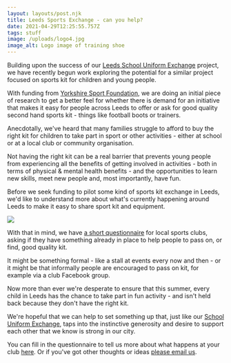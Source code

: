 ```yaml
---
layout: layouts/post.njk
title: Leeds Sports Exchange - can you help?
date: 2021-04-29T12:25:55.757Z
tags: stuff
image: /uploads/logo4.jpg
image_alt: Logo image of training shoe
---
```

Building upon the success of our [Leeds School Uniform Exchange](https://leedsuniformexchange.org.uk/) project, we have recently begun work exploring the potential for a similar project focused on sports kit for children and young people.

With funding from [Yorkshire Sport Foundation](https://www.yorkshiresport.org/), we are doing an initial piece of research to get a better feel for whether there is demand for an initiative that makes it easy for people across Leeds to offer or ask for good quality second hand sports kit - things like football boots or trainers.

Anecdotally, we've heard that many families struggle to afford to buy the right kit for children to take part in sport or other activities - either at school or at a local club or community organisation.

Not having the right kit can be a real barrier that prevents young people from experiencing all the benefits of getting involved in activities - both in terms of physical & mental health benefits - and the opportunities to learn new skills, meet new people and, most importantly, have fun.

Before we seek funding to pilot some kind of sports kit exchange in Leeds, we'd like to understand more about what's currently happening around Leeds to make it easy to share sport kit and equipment.

![](/uploads/survey-fb-2.jpg)

With that in mind, we have [a short questionnaire](https://www.surveymonkey.co.uk/r/SYSGP65) for local sports clubs, asking if they have something already in place to help people to pass on, or find, good quality kit.

It might be something formal - like a stall at events every now and then - or it might be that informally people are encouraged to pass on kit, for example via a club Facebook group.

Now more than ever we're desperate to ensure that this summer, every child in Leeds has the chance to take part in fun activity - and isn't held back because they don't have the right kit.  

We're hopeful that we can help to set something up that, just like our [School Uniform Exchange](https://leedsuniformexchange.org.uk/), taps into the instinctive generosity and desire to support each other that we know is strong in our city.

You can fill in the questionnaire to tell us more about what happens at your club [here](https://www.surveymonkey.co.uk/r/SYSGP65).  Or if you've got other thoughts or ideas [please email us](mailto:info@zerowasteleeds.org.uk).